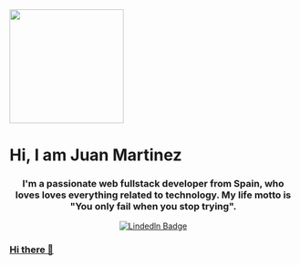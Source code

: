<div id="header" aligh="center">
  <img src="https://media.giphy.com/media/v1.Y2lkPTc5MGI3NjExamE1NHhmajhpNnhrNWkxMHVncncwdW5sMjhseXk5OW1qbGNxazY3OSZlcD12MV9pbnRlcm5hbF9naWZfYnlfaWQmY3Q9Zw/fmkYSBlJt3XjNF6p9c/giphy-downsized.gif" width="200" />
  <h1 aligh="center"> Hi, I am Juan Martinez </h1>
  <h3 align="center"> I'm a passionate web fullstack developer from Spain, who loves loves everything related to technology. My life motto is "You only fail when you stop trying". <h/3>
</div>

<div id="badges" align="center">
  <a href="https://www.linkedin.com/in/juan-manuel-martinez-martinez-3057b35a/">
    <img src="https://img.shields.io/badge/:badgeContent?style=for-the-badge&logo=linkedln&color=green" alt="Lindedln Badge"/>
</div>







### Hi there 👋

<!--
**juan3384/juan3384** is a ✨ _special_ ✨ repository because its `README.md` (this file) appears on your GitHub profile.

Here are some ideas to get you started:

- 🔭 I’m currently working on ...
- 🌱 I’m currently learning ...
- 👯 I’m looking to collaborate on ...
- 🤔 I’m looking for help with ...
- 💬 Ask me about ...
- 📫 How to reach me: ...
- 😄 Pronouns: ...
- ⚡ Fun fact: ...
-->
